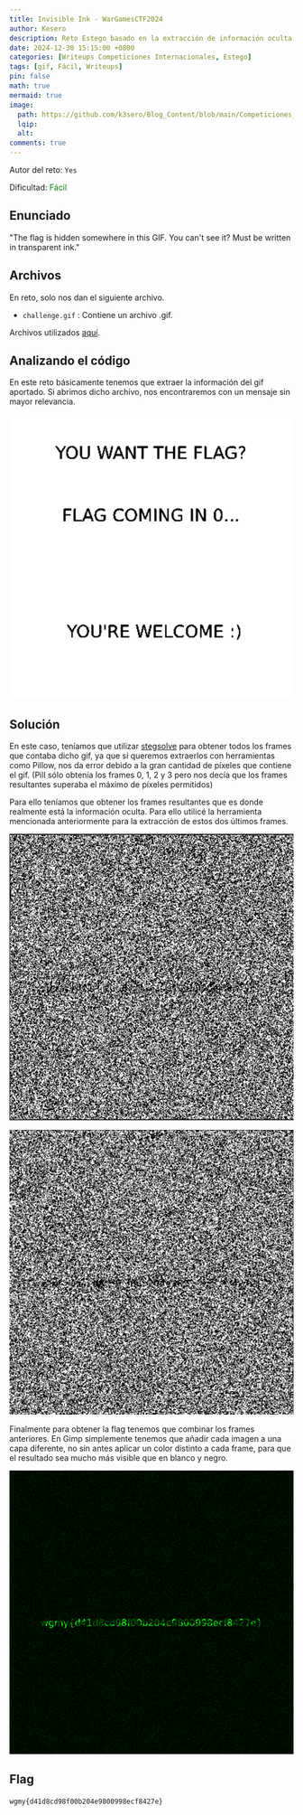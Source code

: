 ```yaml
---
title: Invisible Ink - WarGamesCTF2024
author: Kesero
description: Reto Estego basado en la extracción de información oculta de un archivo.gif.
date: 2024-12-30 15:15:00 +0800
categories: [Writeups Competiciones Internacionales, Estego]
tags: [gif, Fácil, Writeups]
pin: false
math: true
mermaid: true
image:
  path: https://github.com/k3sero/Blog_Content/blob/main/Competiciones_Internacionales_Writeups/2024/Estego/WarGamesCTF2024/Invisible-Ink/3.png?raw=true
  lqip: 
  alt: 
comments: true
---
```


Autor del reto: `Yes`

Dificultad: <font color=green>Fácil</font>

## Enunciado

"The flag is hidden somewhere in this GIF. You can't see it? Must be written in transparent ink."

## Archivos

En reto, solo nos dan el siguiente archivo.

- `challenge.gif` : Contiene un archivo .gif.

Archivos utilizados [aquí](https://github.com/k3sero/Blog_Content/tree/main/Competiciones_Internacionales_Writeups/2024/Estego/WarGamesCTF2024/Invisible-Ink).

## Analizando el código

En este reto básicamente tenemos que extraer la información del gif aportado. Si abrimos dicho archivo, nos encontraremos con un mensaje sin mayor relevancia.

![challenge](https://github.com/k3sero/Blog_Content/blob/main/Competiciones_Internacionales_Writeups/2024/Estego/WarGamesCTF2024/Invisible-Ink/gif.png?raw=true)


## Solución

En este caso, teníamos que utilizar [stegsolve](https://wiki.bi0s.in/steganography/stegsolve/) para obtener todos los frames que contaba dicho gif, ya que si queremos extraerlos con herramientas como Pillow, nos da error debido a la gran cantidad de píxeles que contiene el gif. (Pill sólo obtenía los frames 0, 1, 2 y 3 pero nos decía que los frames resultantes superaba el máximo de píxeles permitidos)

Para ello teníamos que obtener los frames resultantes que es donde realmente está la información oculta. Para ello utilicé la herramienta mencionada anteriormente para la extracción de estos dos últimos frames.

![Frame5](https://github.com/k3sero/Blog_Content/blob/main/Competiciones_Internacionales_Writeups/2024/Estego/WarGamesCTF2024/Invisible-Ink/frame5.png?raw=true)

![Frame6](https://github.com/k3sero/Blog_Content/blob/main/Competiciones_Internacionales_Writeups/2024/Estego/WarGamesCTF2024/Invisible-Ink/frame6.png?raw=true)

Finalmente para obtener la flag tenemos que combinar los frames anteriores.
En Gimp simplemente tenemos que añadir cada imagen a una capa diferente, no sin antes aplicar un color distinto a cada frame, para que el resultado sea mucho más visible que en blanco y negro.

![Final](https://github.com/k3sero/Blog_Content/blob/main/Competiciones_Internacionales_Writeups/2024/Estego/WarGamesCTF2024/Invisible-Ink/final.png?raw=true)

## Flag

`wgmy{d41d8cd98f00b204e9800998ecf8427e}`